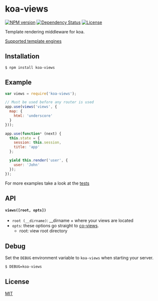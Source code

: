 # koa-views

[![NPM version][npm-image]][npm-url]
[![Dependency Status][david-image]][david-url]
[![License][license-image]][license-url]

Template rendering middleware for koa.

[Supported template engines](https://github.com/tj/consolidate.js#supported-template-engines)

## Installation

```
$ npm install koa-views
```

## Example

```js
var views = require('koa-views');

// Must be used before any router is used
app.use(views('views', {
  map: {
    html: 'underscore'
  }
}));

app.use(function* (next) {
  this.state = {
    session: this.session,
    title: 'app'
  };

  yield this.render('user', {
    user: 'John'
  });
});
```

For more examples take a look at the [tests](./test/index.js)

## API

#### `views([root, opts])`

* `root (__dirname)`: __dirname + where your views are located
* `opts`: these options go straight to [co-views](https://github.com/tj/co-views).
  - root: view root directory

## Debug

Set the `DEBUG` environment variable to `koa-views` when starting your server.

```bash
$ DEBUG=koa-views
```

## License

[MIT](./license)

[npm-image]: https://img.shields.io/npm/v/koa-views.svg?style=flat-square
[npm-url]: https://npmjs.org/package/koa-views
[david-image]: http://img.shields.io/david/queckezz/koa-views.svg?style=flat-square
[david-url]: https://david-dm.org/queckezz/koa-views
[license-image]: http://img.shields.io/npm/l/koa-views.svg?style=flat-square
[license-url]: ./license
